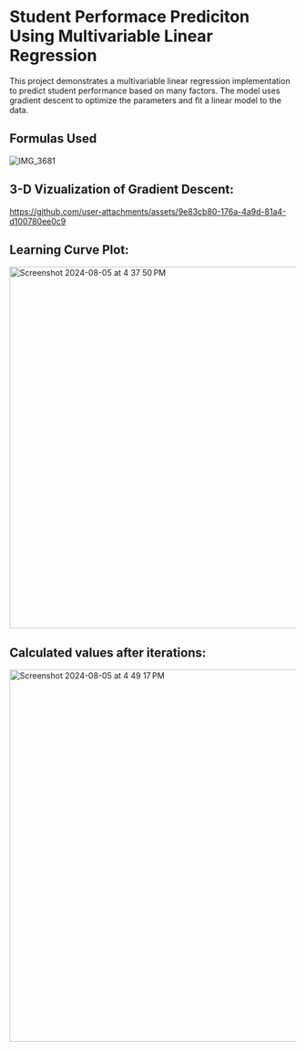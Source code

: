 
# Student Performace Prediciton Using Multivariable Linear Regression

This project demonstrates a multivariable linear regression implementation to predict student performance based on many factors. The model uses gradient descent to optimize the parameters and fit a linear model to the data.

## Formulas Used

![IMG_3681](https://github.com/user-attachments/assets/e323fd93-f958-4408-8944-c5accfd58574)





## 3-D Vizualization of Gradient Descent:

  
https://github.com/user-attachments/assets/9e83cb80-176a-4a9d-81a4-d100780ee0c9


## Learning Curve Plot:

<img width="634" alt="Screenshot 2024-08-05 at 4 37 50 PM" src="https://github.com/user-attachments/assets/352036ff-307f-4975-874b-62f8d3b264d4">


  
## Calculated values after iterations:

<img width="652" alt="Screenshot 2024-08-05 at 4 49 17 PM" src="https://github.com/user-attachments/assets/262f5853-b158-4299-8ef2-489f5a3fa16f">


